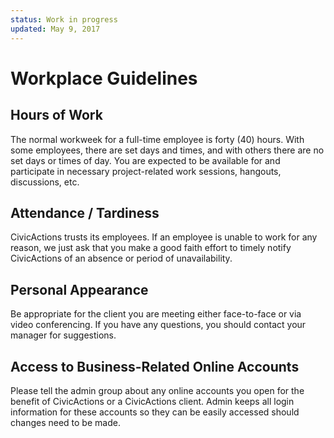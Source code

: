 ```yaml
---
status: Work in progress
updated: May 9, 2017
---
```


# Workplace Guidelines

## <a name="hours-work"></a>Hours of Work

The normal workweek for a full-time employee is forty (40) hours. With some employees, there are set days and times, and with others there are no set days or times of day. You are expected to be available for and participate in necessary project-related work sessions, hangouts, discussions, etc.

## <a name="attendance"></a>Attendance / Tardiness

CivicActions trusts its employees. If an employee is unable to work for any reason, we just ask that you make a good faith effort to timely notify CivicActions of an absence or period of unavailability.

## <a name="personal-appearance"></a>Personal Appearance

Be appropriate for the client you are meeting either face-to-face or via video conferencing. If you have any questions, you should contact your manager for suggestions.

## <a name="access-account"></a>Access to Business-Related Online Accounts

Please tell the admin group about any online accounts you open for the benefit of CivicActions or a CivicActions client. Admin keeps all login information for these accounts so they can be easily accessed should changes need to be made.
